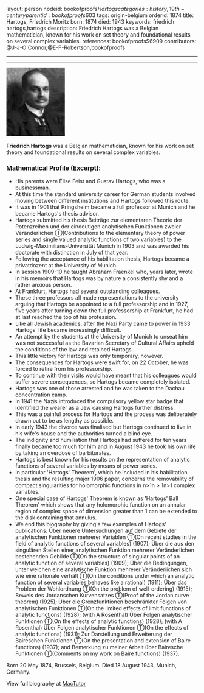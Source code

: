 layout: person
nodeid: bookofproofs$Hartogs
categories: history,19th-century
parentid: bookofproofs$603
tags: origin-belgium
orderid: 1874
title: Hartogs, Friedrich Moritz
born: 1874
died: 1943
keywords: friedrich hartogs,hartogs
description: Friedrich Hartogs was a Belgian mathematician, known for his work on set theory and foundational results on several complex variables.
references: bookofproofs$6909
contributors: @J-J-O'Connor,@E-F-Robertson,bookofproofs

---



---

![Hartogs.jpg](https://github.com/bookofproofs/bookofproofs.github.io/blob/main/_sources/_assets/images/portraits/Hartogs.jpg?raw=true)

**Friedrich  Hartogs** was a Belgian mathematician, known for his work on set theory and foundational results on several complex variables.

### Mathematical Profile (Excerpt):
* His parents were Elise Feist and Gustav Hartogs, who was a businessman.
* At this time the standard university career for German students involved moving between different institutions and Hartogs followed this route.
* It was in 1901 that Pringsheim became a full professor at Munich and he became Hartogs's thesis advisor.
* Hartogs submitted his thesis Beiträge zur elementaren Theorie der Potenzreihen und der eindeutigen analytischen Funktionen zweier Veränderlichen Ⓣ(Contributions to the elementary theory of power series and single valued analytic functions of two variables)  to the Ludwig-Maximilians-Universität Munich in 1903 and was awarded his doctorate with distinction in July of that year.
* Following the acceptance of his habilitation thesis, Hartogs became a privatdozent at the University of Munich.
* In session 1909-10 he taught Abraham Fraenkel who, years later, wrote in his memoirs that Hartogs was by nature a consistently shy and a rather anxious person.
* At Frankfurt, Hartogs had several outstanding colleagues.
* These three professors all made representations to the university arguing that Hartogs be appointed to a full professorship and in 1927, five years after turning down the full professorship at Frankfurt, he had at last reached the top of his profession.
* Like all Jewish academics, after the Nazi Party came to power in 1933 Hartogs' life became increasingly difficult.
* An attempt by the students at the University of Munich to unseat him was not successful as the Bavarian Secretary of Cultural Affairs upheld the conditions of the law and retained Hartogs.
* This little victory for Hartogs was only temporary, however.
* The consequences for Hartogs were swift for, on 22 October, he was forced to retire from his professorship.
* To continue with their visits would have meant that his colleagues would suffer severe consequences, so Hartogs became completely isolated.
* Hartogs was one of those arrested and he was taken to the Dachau concentration camp.
* In 1941 the Nazis introduced the compulsory yellow star badge that identified the wearer as a Jew causing Hartogs further distress.
* This was a painful process for Hartogs and the process was deliberately drawn out to be as lengthy as possible.
* In early 1943 the divorce was finalised but Hartogs continued to live in his wife's house and the authorities turned a blind eye.
* The indignity and humiliation that Hartogs had suffered for ten years finally became too much for him and in August 1943 he took his own life by taking an overdose of barbiturates.
* Hartogs is best known for his results on the representation of analytic functions of several variables by means of power series.
* In particular 'Hartogs' Theorem', which he included in his habilitation thesis and the resulting major 1906 paper, concerns the removability of compact singularities for holomorphic functions in n>1n > 1n>1 complex variables.
* One special case of Hartogs' Theorem is known as 'Hartogs' Ball Theorem' which shows that any holomorphic function on an annular region of complex space of dimension greater than 1 can be extended to the disk containing that annulus.
* We end this biography by giving a few examples of Hartogs' publications: Über neuere Untersuchungen auf dem Gebiete der analytischen Funktionen mehrerer Variablen Ⓣ(On recent studies in the field of analytic functions of several variables) (1907); Über die aus den singulären Stellen einer analytischen Funktion mehrerer Veränderlichen bestehenden Gebilde Ⓣ(On the structure of singular points of an analytic function of several variables) (1909); Über die Bedingungen, unter welchen eine analytische Funktion mehrerer Veränderlichen sich wie eine rationale verhält Ⓣ(On the conditions under which an analytic function of several variables behaves like a rational) (1911); Über das Problem der Wohlordnung  Ⓣ(On the problem of well-ordering) (1915); Beweis des Jordanschen Kurvensatzes Ⓣ(Proof of the Jordan curve theorem) (1925); Über die Grenzfunktionen beschränkter Folgen von analytischen Funktionen Ⓣ(On the limited effects of limit functions of analytic functions) (1928); (with A Rosenthal) Über Folgen analytischer Funktionen Ⓣ(On the effects of analytic functions) (1928); (with A Rosenthal) Über Folgen analytischer Funktionen Ⓣ(On the effects of analytic functions) (1931); Zur Darstellung und Erweiterung der Baireschen Funktionen Ⓣ(On the presentation and extension of Baire functions) (1937); and Bemerkung zu meiner Arbeit über Bairesche Funktionen Ⓣ(Comments on my work on Baire functions) (1937).

Born 20 May 1874, Brussels, Belgium. Died 18 August 1943, Munich, Germany.

View full biography at [MacTutor](https://mathshistory.st-andrews.ac.uk/Biographies/Hartogs/)
